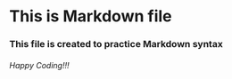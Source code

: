 # This is Markdown file
### This file is created to practice Markdown syntax
###### Happy Coding!!!

